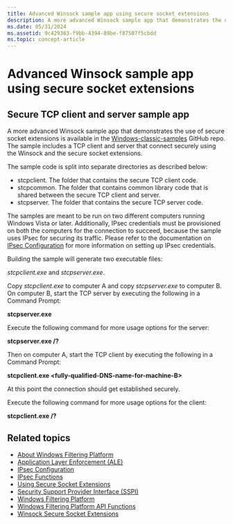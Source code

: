 ```yaml
---
title: Advanced Winsock sample app using secure socket extensions
description: A more advanced Winsock sample app that demonstrates the use of secure socket extensions is available in the Windows-classic-samples GitHub repo.
ms.date: 05/31/2024
ms.assetid: 9c429363-f9bb-4394-89be-f87507f5cbdd
ms.topic: concept-article
---
```


# Advanced Winsock sample app using secure socket extensions

## Secure TCP client and server sample app

A more advanced Winsock sample app that demonstrates the use of secure socket extensions is available in the [Windows-classic-samples](https://github.com/microsoft/Windows-classic-samples/tree/main/Samples/Win7Samples/netds/winsock/securesocket) GitHub repo. The sample includes a TCP client and server that connect securely using the Winsock and the secure socket extensions.

The sample code is split into separate directories as described below:

* stcpclient. The folder that contains the secure TCP client code.
* stcpcommon. The folder that contains common library code that is shared between the secure TCP client and server.
* stcpserver. The folder that contains the secure TCP server code.

The samples are meant to be run on two different computers running Windows Vista or later. Additionally, IPsec credentials must be provisioned on both the computers for the connection to succeed, because the sample uses IPsec for securing its traffic. Please refer to the documentation on [IPsec Configuration](/windows/desktop/FWP/ipsec-configuration) for more information on setting up IPsec credentials.

Building the sample will generate two executable files:

*stcpclient.exe* and *stcpserver.exe*.

Copy *stcpclient.exe* to computer A and copy *stcpserver.exe* to computer B. On computer B, start the TCP server by executing the following in a Command Prompt:

**stcpserver.exe**

Execute the following command for more usage options for the server:

**stcpserver.exe /?**

Then on computer A, start the TCP client by executing the following in a Command Prompt:

**stcpclient.exe &lt;fully-qualified-DNS-name-for-machine-B&gt;**

At this point the connection should get established securely.

Execute the following command for more usage options for the client:

**stcpclient.exe /?**

## Related topics

* [About Windows Filtering Platform](/windows/desktop/FWP/about-windows-filtering-platform)
* [Application Layer Enforcement (ALE)](/windows/desktop/FWP/application-layer-enforcement--ale-)
* [IPsec Configuration](/windows/desktop/FWP/ipsec-configuration)
* [IPsec Functions](/windows/desktop/FWP/fwp-ipsec-functions)
* [Using Secure Socket Extensions](using-secure-socket-extensions.md)
* [Security Support Provider Interface (SSPI)](/windows/desktop/Rpc/security-support-provider-interface-sspi-)
* [Windows Filtering Platform](/windows/desktop/FWP/windows-filtering-platform-start-page)
* [Windows Filtering Platform API Functions](/windows/desktop/FWP/fwp-functions)
* [Winsock Secure Socket Extensions](winsock-secure-socket-extensions.md)
